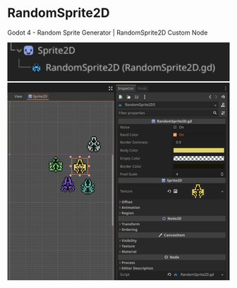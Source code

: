 # RandomSprite2D
Godot 4 - Random Sprite Generator | RandomSprite2D Custom Node 

![Screenshot](./screenshot_node.png)
![Screenshot](./screenshot.png)